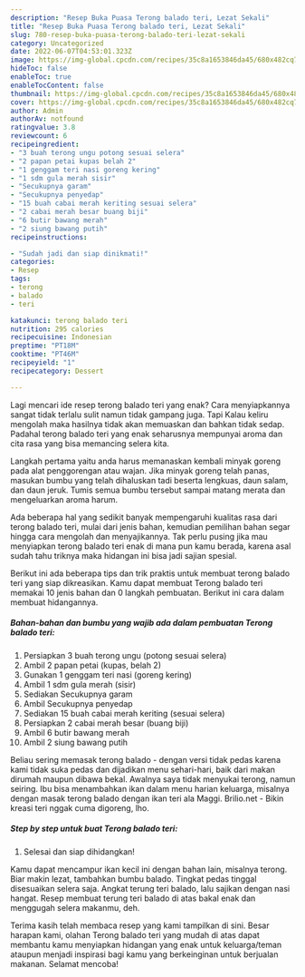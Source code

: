 ```yaml
---
description: "Resep Buka Puasa Terong balado teri, Lezat Sekali"
title: "Resep Buka Puasa Terong balado teri, Lezat Sekali"
slug: 780-resep-buka-puasa-terong-balado-teri-lezat-sekali
category: Uncategorized
date: 2022-06-07T04:53:01.323Z
image: https://img-global.cpcdn.com/recipes/35c8a1653846da45/680x482cq70/terong-balado-teri-foto-resep-utama.jpg
hideToc: false
enableToc: true
enableTocContent: false
thumbnail: https://img-global.cpcdn.com/recipes/35c8a1653846da45/680x482cq70/terong-balado-teri-foto-resep-utama.jpg
cover: https://img-global.cpcdn.com/recipes/35c8a1653846da45/680x482cq70/terong-balado-teri-foto-resep-utama.jpg
author: Admin
authorAv: notfound
ratingvalue: 3.8
reviewcount: 6
recipeingredient:
- "3 buah terong ungu potong sesuai selera"
- "2 papan petai kupas belah 2"
- "1 genggam teri nasi goreng kering"
- "1 sdm gula merah sisir"
- "Secukupnya garam"
- "Secukupnya penyedap"
- "15 buah cabai merah keriting sesuai selera"
- "2 cabai merah besar buang biji"
- "6 butir bawang merah"
- "2 siung bawang putih"
recipeinstructions:

- "Sudah jadi dan siap dinikmati!"
categories:
- Resep
tags:
- terong
- balado
- teri

katakunci: terong balado teri 
nutrition: 295 calories
recipecuisine: Indonesian
preptime: "PT18M"
cooktime: "PT46M"
recipeyield: "1"
recipecategory: Dessert

---
```



Lagi mencari ide resep terong balado teri yang enak? Cara menyiapkannya sangat tidak terlalu sulit namun tidak gampang juga. Tapi Kalau keliru mengolah maka hasilnya tidak akan memuaskan dan bahkan tidak sedap. Padahal terong balado teri yang enak seharusnya mempunyai aroma dan cita rasa yang bisa memancing selera kita.


Langkah pertama yaitu anda harus memanaskan kembali minyak goreng pada alat penggorengan atau wajan. Jika minyak goreng telah panas, masukan bumbu yang telah dihaluskan tadi beserta lengkuas, daun salam, dan daun jeruk. Tumis semua bumbu tersebut sampai matang merata dan mengeluarkan aroma harum.

Ada beberapa hal yang sedikit banyak mempengaruhi kualitas rasa dari terong balado teri, mulai dari jenis bahan, kemudian pemilihan bahan segar hingga cara mengolah dan menyajikannya. Tak perlu pusing jika mau menyiapkan terong balado teri enak di mana pun kamu berada, karena asal sudah tahu triknya maka hidangan ini bisa jadi sajian spesial.


Berikut ini ada beberapa tips dan trik praktis untuk membuat terong balado teri yang siap dikreasikan. Kamu dapat membuat Terong balado teri memakai 10 jenis bahan dan 0 langkah pembuatan. Berikut ini cara dalam membuat hidangannya.

<!--inarticleads1-->

##### Bahan-bahan dan bumbu yang wajib ada dalam pembuatan Terong balado teri:

1. Persiapkan 3 buah terong ungu (potong sesuai selera)
1. Ambil 2 papan petai (kupas, belah 2)
1. Gunakan 1 genggam teri nasi (goreng kering)
1. Ambil 1 sdm gula merah (sisir)
1. Sediakan Secukupnya garam
1. Ambil Secukupnya penyedap
1. Sediakan 15 buah cabai merah keriting (sesuai selera)
1. Persiapkan 2 cabai merah besar (buang biji)
1. Ambil 6 butir bawang merah
1. Ambil 2 siung bawang putih


Beliau sering memasak terong balado - dengan versi tidak pedas karena kami tidak suka pedas dan dijadikan menu sehari-hari, baik dari makan dirumah maupun dibawa bekal. Awalnya saya tidak menyukai terong, namun seiring. Ibu bisa menambahkan ikan dalam menu harian keluarga, misalnya dengan masak terong balado dengan ikan teri ala Maggi. Brilio.net - Bikin kreasi teri nggak cuma digoreng, lho. 

<!--inarticleads2-->

##### Step by step untuk buat Terong balado teri:


1. Selesai dan siap dihidangkan!

Kamu dapat mencampur ikan kecil ini dengan bahan lain, misalnya terong. Biar makin lezat, tambahkan bumbu balado. Tingkat pedas tinggal disesuaikan selera saja. Angkat terung teri balado, lalu sajikan dengan nasi hangat. Resep membuat terung teri balado di atas bakal enak dan menggugah selera makanmu, deh. 

Terima kasih telah membaca resep yang kami tampilkan di sini. Besar harapan kami, olahan Terong balado teri yang mudah di atas dapat membantu kamu menyiapkan hidangan yang enak untuk keluarga/teman ataupun menjadi inspirasi bagi kamu yang berkeinginan untuk berjualan makanan. Selamat mencoba!
